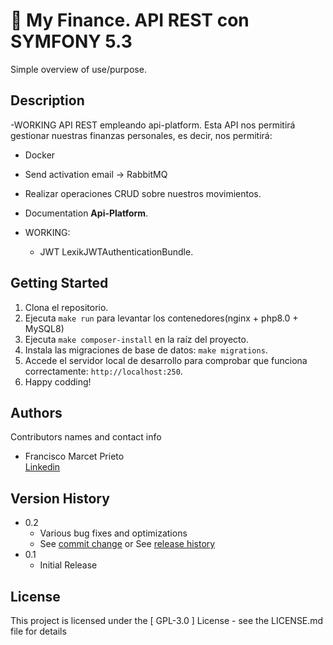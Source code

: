 # 📖 My Finance. API REST con SYMFONY 5.3

Simple overview of use/purpose.

## Description
-WORKING
API REST empleando api-platform. Esta API nos permitirá gestionar nuestras finanzas personales, es decir, nos permitirá:
- Docker
- Send activation email -> RabbitMQ
- Realizar operaciones CRUD sobre nuestros movimientos.
- Documentation **Api-Platform**.

- WORKING:
    - JWT LexikJWTAuthenticationBundle.



## Getting Started

1. Clona el repositorio.
2. Ejecuta `make run` para levantar los contenedores(nginx + php8.0 + MySQL8)
3. Ejecuta `make composer-install` en la raíz del proyecto.
4. Instala las migraciones de base de datos: `make migrations`.
5. Accede el servidor local de desarrollo para comprobar que funciona correctamente: `http://localhost:250`.
6. Happy codding!


## Authors

Contributors names and contact info

- Francisco Marcet Prieto  
  [Linkedin](https://www.linkedin.com/in/fcomarcetprieto/)

## Version History

* 0.2
    * Various bug fixes and optimizations
    * See [commit change]() or See [release history]()
* 0.1
    * Initial Release

## License

This project is licensed under the [ GPL-3.0 ] License - see the LICENSE.md file for details